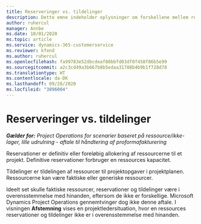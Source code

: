 ```yaml
---
title: Reserveringer vs. tildelinger
description: Dette emne indeholder oplysninger om forskellene mellem ressourcereservationer og ressourcetildelinger.
author: ruhercul
manager: Annbe
ms.date: 10/01/2020
ms.topic: article
ms.service: dynamics-365-customerservice
ms.reviewer: kfend
ms.author: ruhercul
ms.openlocfilehash: fa99783e52dbcdeaf80bbfd03df0f458f86b5e99
ms.sourcegitcommit: a2c3cd49a3b667b8b5edaa31788b4b9b1f728d78
ms.translationtype: HT
ms.contentlocale: da-DK
ms.lasthandoff: 09/28/2020
ms.locfileid: "3896004"
---
```

# <a name="bookings-vs-assignments"></a>Reserveringer vs. tildelinger

_**Gælder for:** Project Operations for scenarier baseret på ressource/ikke-lager, lille udrulning - aftale til håndtering af proformafakturering_

Reservationer er definitiv eller foreløbig allokering af ressourcerne til et projekt. Definitive reservationer forbruger en ressources kapacitet. 

Tildelinger er tildelingen af ressourcer til projektopgaver i projektplanen. Ressourcerne kan være faktiske eller generiske ressourcer. 

Ideelt set skulle faktiske ressourcer, reservationer og tildelinger være i overensstemmelse med hinanden, eftersom de ikke er forskellige. Microsoft Dynamics Project Operations gennemtvinger dog ikke denne aftale. I visningen **Afstemning** vises en projektledersituation, hvor en ressources reservationer og tildelinger ikke er i overensstemmelse med hinanden.
